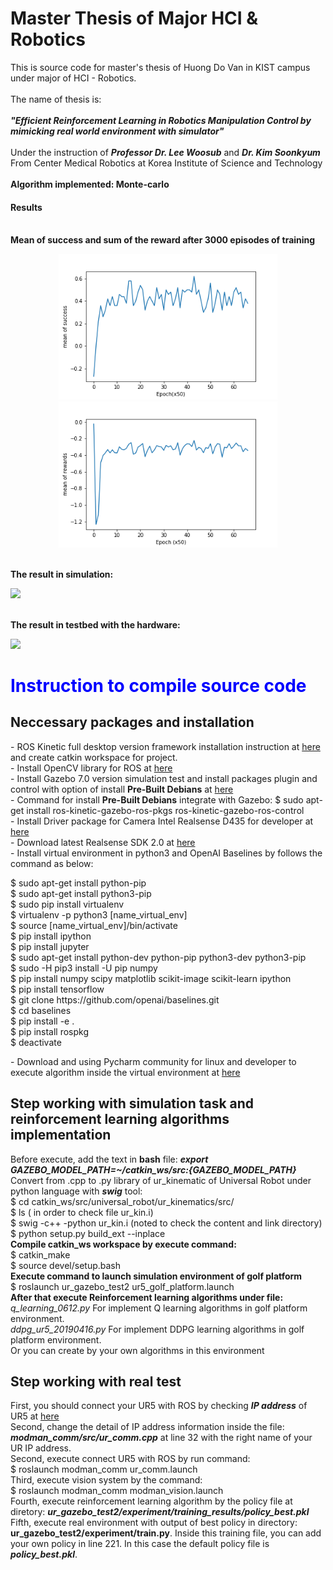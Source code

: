 # Master Thesis of Major HCI & Robotics
This is source code for master's thesis of Huong Do Van in KIST campus under major of HCI - Robotics. <br><br>
The name of thesis is: <br><br><strong><i>"Efficient Reinforcement Learning in Robotics Manipulation Control by mimicking real world environment with simulator"</i></strong>
<br><br>
Under the instruction of <strong><i>Professor Dr. Lee Woosub</i></strong> and <strong><i>Dr. Kim Soonkyum</i></strong> <br>
From Center Medical Robotics at  Korea Institute of Science and Technology <br>
<br>
<strong> Algorithm implemented: Monte-carlo</strong>
<br>
<h4> Results</h4>
<br>
<strong> Mean of success and sum of the reward after 3000 episodes of training</strong><br>
<p align="center">
  <img src="https://github.com/dovanhuong/master_thesis_hci_robotics_june_2019/blob/master/doc/mean_of_success.png" width="350" title="hover text">
  <img src="https://github.com/dovanhuong/master_thesis_hci_robotics_june_2019/blob/master/doc/sum_of_reward.png" width="350" alt="accessibility text">
</p>
<br>
<strong> The result in simulation: </strong>
<br>
<p align="center">
  
[![](http://img.youtube.com/vi/HVbtnGaIi-s/0.jpg)](http://www.youtube.com/watch?v=HVbtnGaIi-s "")

</p>
<br>
<strong> The result in testbed with the hardware: </strong>
<br>
<p align="center">
  
[![](http://img.youtube.com/vi/HdxvACGRTwI/0.jpg)](http://www.youtube.com/watch?v=HdxvACGRTwI "")

</p>
<h1 style="color:blue;"> Instruction to compile source code</h1>
<h2> Neccessary packages and installation</h2> 
- ROS Kinetic full desktop version framework installation instruction at <a href="http://wiki.ros.org/kinetic/Installation/Ubuntu">here</a> and create catkin workspace for project. <br> 
- Install OpenCV library for ROS at <a href="https://www.learnopencv.com/install-opencv3-on-ubuntu/">here</a><br>
- Install Gazebo 7.0 version simulation test and install packages plugin and control with option of install <strong>Pre-Built Debians</strong> at <a href="http://gazebosim.org/tutorials?tut=ros_installing&cat=connect_ros">here</a><br>
- Command for install <strong>Pre-Built Debians</strong> integrate with  Gazebo: $ sudo apt-get install ros-kinetic-gazebo-ros-pkgs ros-kinetic-gazebo-ros-control<br>
- Install Driver package for Camera Intel Realsense D435 for developer at <a href="https://github.com/IntelRealSense/realsense-ros#installation-instructions">here</a><br>
- Download latest Realsense SDK 2.0 at <a href="https://github.com/IntelRealSense/librealsense/releases/tag/v2.16.3">here</a><br>
- Install virtual environment in python3 and OpenAI Baselines by follows the command as below: <br>
        <p>$ sudo apt-get install python-pip<br>
	$ sudo apt-get install python3-pip<br>
	$ sudo pip install virtualenv<br>
	$ virtualenv -p python3 [name_virtual_env]<br>
	$ source [name_virtual_env]/bin/activate<br>
	$ pip install ipython<br>
	$ pip install jupyter<br>
	$ sudo apt-get install python-dev python-pip python3-dev python3-pip<br>
	$ sudo -H pip3 install -U pip numpy<br>
	$ pip install numpy scipy matplotlib scikit-image scikit-learn ipython<br>
	$ pip install tensorflow<br>
	$ git clone https://github.com/openai/baselines.git<br>
	$ cd baselines<br>
	$ pip install -e .<br>
	$ pip install rospkg<br>
	$ deactivate <br></p>
- Download and using Pycharm community for linux and developer to execute algorithm inside the virtual environment at <a href="https://www.jetbrains.com/pycharm/download/#section=linux">here</a><br>
  <h2> Step working with simulation task and reinforcement learning algorithms implementation</h2>
  Before execute, add the text in <strong>bash</strong> file: <strong><i>export GAZEBO_MODEL_PATH=~/catkin_ws/src:{GAZEBO_MODEL_PATH}</i></strong><br>
  Convert from .cpp to .py library of ur_kinematic of Universal Robot under python language with <strong><i>swig</i></strong> tool:<br> 
  $ cd catkin_ws/src/universal_robot/ur_kinematics/src/<br>
  $ ls ( in order to check file ur_kin.i)<br>
  $ swig -c++ -python ur_kin.i (noted to check the content and link directory)<br>
  $ python setup.py build_ext --inplace<br>
  <strong>Compile catkin_ws workspace by execute command:</strong><br>
	$ catkin_make<br>
	$ source devel/setup.bash<br>
  <strong> Execute command to launch simulation environment of golf platform</strong><br>
  $ roslaunch ur_gazebo_test2 ur5_golf_platform.launch<br>
  <strong> After that execute Reinforcement learning algorithms under file:</strong> <br>
  <i>q_learning_0612.py </i> For implement Q learning algorithms in golf platform environment.<br>
  <i>ddpg_ur5_20190416.py</i> For implement DDPG learning algorithms in golf platform environment.<br>
  Or you can create by your own algorithms in this environment<br>
  
   <h2> Step working with real test</h2>
   First, you should connect your UR5 with ROS by checking <strong><i>IP address</i></strong> of UR5 at <a href="https://github.com/olinrobotics/irl/wiki/Tutorial:-Setting-up-and-running-the-UR5-Robotic-Arm">here</a><br> 
Second, change the detail of IP address information inside the file: <strong><i>modman_comm/src/ur_comm.cpp</i></strong> at line 32 with the right name of your UR IP address.<br>
Second, execute connect UR5 with ROS by run command:<br>
$ roslaunch modman_comm ur_comm.launch<br>
Third, execute vision system by the command:<br>
$ roslaunch modman_comm modman_vision.launch <br>
Fourth, execute reinforcement learning algorithm by the policy file at diretory: <strong><i>ur_gazebo_test2/experiment/training_results/policy_best.pkl</i></strong><br>
Fifth, execute real environment with output of best policy in directory: <strong>ur_gazebo_test2/experiment/train.py</strong>. Inside this training file, you can add your own policy in line 221. In this case the default policy file is <strong><i>policy_best.pkl</i></strong>.<br>


	














